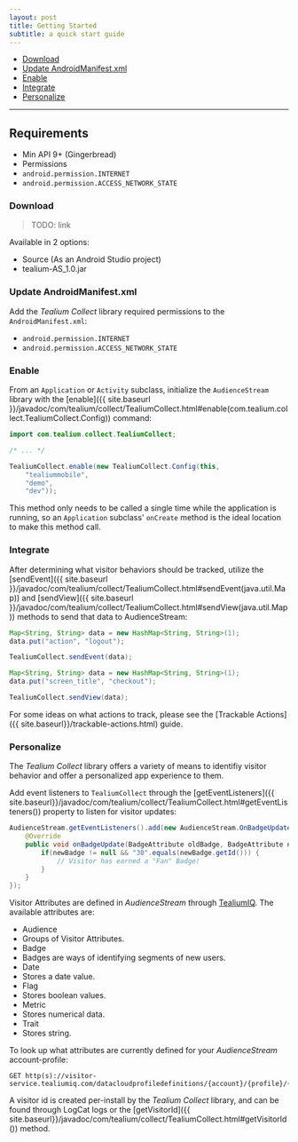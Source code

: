 ```yaml
---
layout: post
title: Getting Started
subtitle: a quick start guide
---
```


* [Download](getting-started.html#download)
* [Update AndroidManifest.xml](getting-started.html#android-manifest)
* [Enable](getting-started.html#enable)
* [Integrate](getting-started.html#integrate)
* [Personalize](getting-started.html#personalize)
 
<hr/>
 
<!--more-->
 
## Requirements

* Min API 9+ (Gingerbread)
* Permissions
 * ```android.permission.INTERNET```
 * ```android.permission.ACCESS_NETWORK_STATE```  
 
### <span id="download"/>Download

> TODO: link

Available in 2 options: 

* Source (As an Android Studio project)
* tealium-AS_1.0.jar 

### <span id="android-manifest"/> Update AndroidManifest.xml

Add the *Tealium Collect* library required permissions to the ```AndroidManifest.xml```:

* ```android.permission.INTERNET```
* ```android.permission.ACCESS_NETWORK_STATE```

### <span id="enable"/>Enable

From an ```Application``` or ```Activity``` subclass, initialize the ```AudienceStream``` library with the [enable]({{ site.baseurl }}/javadoc/com/tealium/collect/TealiumCollect.html#enable(com.tealium.collect.TealiumCollect.Config)) command: 

```java
import com.tealium.collect.TealiumCollect;

/* ... */

TealiumCollect.enable(new TealiumCollect.Config(this, 
    "tealiummobile", 
    "demo", 
    "dev"));
```

This method only needs to be called a single time while the application is running, so an ```Application``` subclass' ```onCreate``` method is the ideal location to make this method call.

### <span id="integrate"/>Integrate

After determining what visitor behaviors should be tracked, utilize the [sendEvent]({{ site.baseurl }}/javadoc/com/tealium/collect/TealiumCollect.html#sendEvent(java.util.Map)) and [sendView]({{ site.baseurl }}/javadoc/com/tealium/collect/TealiumCollect.html#sendView(java.util.Map)) methods to send that data to AudienceStream: 

```java
Map<String, String> data = new HashMap<String, String>(1);
data.put("action", "logout");

TealiumCollect.sendEvent(data);
```

```java
Map<String, String> data = new HashMap<String, String>(1);
data.put("screen_title", "checkout");

TealiumCollect.sendView(data);
```

For some ideas on what actions to track, please see the [Trackable Actions]({{ site.baseurl}}/trackable-actions.html) guide.


### <span id="personalize"/>Personalize

The *Tealium Collect* library offers a variety of means to identifiy visitor behavior and offer a personalized app experience to them.  

Add event listeners to ```TealiumCollect``` through the [getEventListeners]({{ site.baseurl}}/javadoc/com/tealium/collect/TealiumCollect.html#getEventListeners()) property to listen for visitor updates: 

```java
AudienceStream.getEventListeners().add(new AudienceStream.OnBadgeUpdateListener() {
    @Override
    public void onBadgeUpdate(BadgeAttribute oldBadge, BadgeAttribute newBadge) {
        if(newBadge != null && "30".equals(newBadge.getId())) {
            // Visitor has earned a "Fan" Badge!
        }
    }   
});
```   
 
Visitor Attributes are defined in *AudienceStream* through [TealiumIQ](https://my.tealiumiq.com). The available attributes are:  
 
* Audience
 * Groups of Visitor Attributes.
* Badge
 * Badges are ways of identifying segments of new users.
* Date
 * Stores a date value.
* Flag
 * Stores boolean values.
* Metric
 * Stores numerical data.
* Trait
 * Stores string. 

To look up what attributes are currently defined for your *AudienceStream* account-profile: 

```
GET http(s)://visitor-service.tealiumiq.com/datacloudprofiledefinitions/{account}/{profile}/{visitor_id}
``` 

A visitor id is created per-install by the *Tealium Collect* library, and can be found through LogCat logs or the [getVisitorId]({{ site.baseurl}}/javadoc/com/tealium/collect/TealiumCollect.html#getVisitorId()) method.